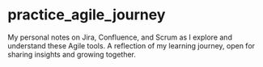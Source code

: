 # practice_agile_journey
My personal notes on Jira, Confluence, and Scrum as I explore and understand these Agile tools. A reflection of my learning journey, open for sharing insights and growing together.
